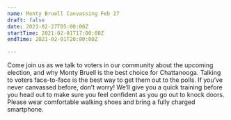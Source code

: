 ```yaml
---
name: Monty Bruell Canvassing Feb 27
draft: false
date: 2021-02-27T05:00:00Z
startTime: 2021-02-01T17:00:00Z
endTime: 2021-02-01T20:00:00Z

---
```

Come join us as we talk to voters in our community about the upcoming election, and why Monty Bruell is the best choice for Chattanooga. Talking to voters face-to-face is the best way to get them out to the polls. If you’ve never canvassed before, don’t worry! We’ll give you a quick training before you head out to make sure you feel confident as you go out to knock doors. Please wear comfortable walking shoes and bring a fully charged smartphone.